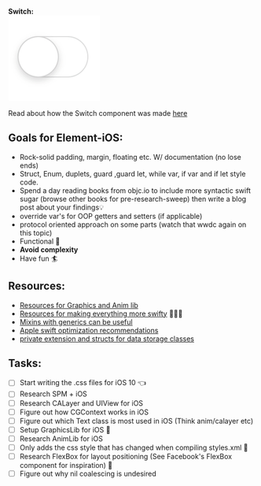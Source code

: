 **Switch:**  
<img width="186" alt="img" src="https://raw.githubusercontent.com/stylekit/img/master/switch8crop20fps.gif">  

Read about how the Switch component was made [here](http://stylekit.org/blog/2017/01/24/Switch/)   

## Goals for Element-iOS:
- Rock-solid padding, margin, floating etc. W/ documentation (no lose ends)
- Struct, Enum, duplets, guard ,guard let, while var, if var and if let style code. 
- Spend a day reading books from objc.io to include more syntactic swift sugar (browse other books for pre-research-sweep) then write a blog post about your findings💡
- override var's for OOP getters and setters (if applicable)
- protocol oriented approach on some parts (watch that wwdc again on this topic) 
- Functional 🤖
- **Avoid complexity**
- Have fun 🏄   

## Resources:
- [Resources for Graphics and Anim lib](https://www.raywenderlich.com/90488/calayer-in-ios-with-swift-10-examples) 
- [Resources for making everything more swifty](https://www.raywenderlich.com/category/swift)  🔑🔑🔑
- [Mixins with generics can be useful](https://speakerdeck.com/alisoftware/mixins-over-inheritance-frenchkit-16) 
- [Apple swift optimization recommendations](https://github.com/apple/swift/blob/master/docs/OptimizationTips.rst#the-cost-of-large-swift-values) 
- [private extension and structs for data storage classes](https://www.natashatherobot.com/using-swift-extensions/) 

## Tasks:
- [ ] Start writing the .css files for iOS 10 👈
- [ ] Research SPM + iOS
- [ ] Research CALayer and UIView for iOS
- [ ] Figure out how CGContext works in iOS
- [ ] Figure out which Text class is most used in iOS (Think anim/calayer etc)
- [ ] Setup GraphicsLib for iOS 🎨
- [ ] Research AnimLib for iOS 
- [ ] Only adds the css style that has changed when compiling styles.xml 🔑
- [ ] Research FlexBox for layout positioning (See Facebook's FlexBox component for inspiration) 📐
- [ ] Figure out why nil coalescing is undesired